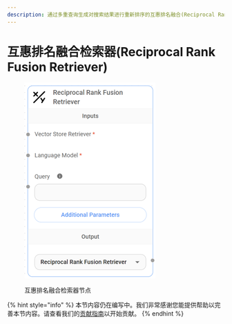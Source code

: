 ```yaml
---
description: 通过多重查询生成对搜索结果进行重新排序的互惠排名融合(Reciprocal Rank Fusion)方法。
---
```


# 互惠排名融合检索器(Reciprocal Rank Fusion Retriever)

<figure><img src="../../../.gitbook/assets/image (146).png" alt="" width="303"><figcaption><p>互惠排名融合检索器节点</p></figcaption></figure>

{% hint style="info" %}
本节内容仍在编写中。我们非常感谢您能提供帮助以完善本节内容。请查看我们的[贡献指南](../../../contributing/)以开始贡献。
{% endhint %}